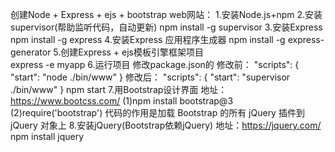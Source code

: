 创建Node + Express + ejs + bootstrap web网站：
1.安装Node.js+npm
2.安装supervisor(帮助监听代码，自动更新)
    npm install -g supervisor
3.安装Express
    npm install -g express
4.安装Express 应用程序生成器
    npm install -g express-generator
5.创建Express + ejs模板引擎框架项目  
    express -e myapp
6.运行项目
    修改package.json的
    修改前：
    "scripts": {
    "start": "node ./bin/www"
    }
    修改后：
    "scripts": {
    "start": "supervisor ./bin/www"
    }
    npm start
7.用Bootstrap设计界面 地址：https://www.bootcss.com/
    (1)npm install bootstrap@3
    (2)require('bootstrap') 代码的作用是加载 Bootstrap 的所有 jQuery 插件到 jQuery 对象上
8.安装jQuery(Bootstrap依赖jQuery) 地址：https://jquery.com/
    npm install jquery